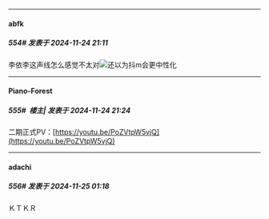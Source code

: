 ﻿
*****

####  abfk  
##### 554#       发表于 2024-11-24 21:11

李依李这声线怎么感觉不太对<img src="https://static.saraba1st.com/image/smiley/face2017/067.png" referrerpolicy="no-referrer">还以为抖m会更中性化


*****

####  Piano-Forest  
##### 555#         楼主| 发表于 2024-11-24 21:24

二期正式PV：[https://youtu.be/PoZVtpW5vjQ](https://youtu.be/PoZVtpW5vjQ)


*****

####  adachi  
##### 556#       发表于 2024-11-25 01:18

ＫＴＫＲ

